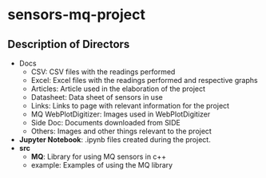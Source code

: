 # sensors-mq-project

## Description of Directors

- Docs
  - CSV: CSV files with the readings performed
  - Excel: Excel files with the readings performed and respective graphs
  - Articles: Article used in the elaboration of the project
  - Datasheet: Data sheet of sensors in use
  - Links: Links to page with relevant information for the project
  - MQ WebPlotDigitizer: Images used in WebPlotDigitizer
  - Side Doc: Documents downloaded from SIDE
  - Others: Images and other things relevant to the project
- **Jupyter Notebook**: .ipynb files created during the project.
- **src**
  - **MQ**: Library for using MQ sensors in c++
  - example: Examples of using the MQ library
